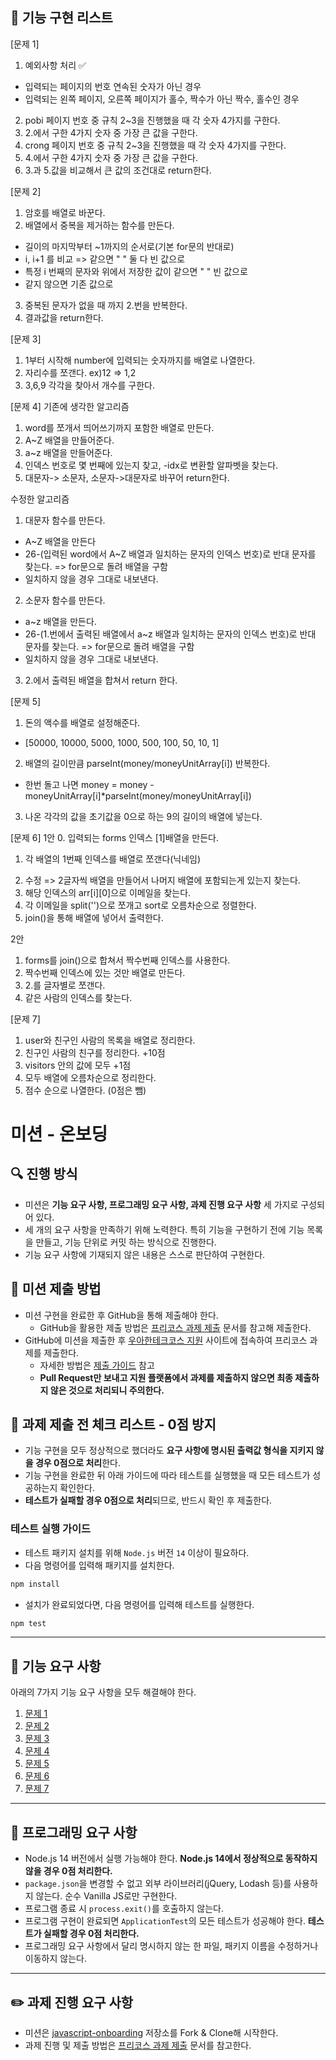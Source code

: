 ## :memo: 기능 구현 리스트 
[문제 1]
1. 예외사항 처리 :white_check_mark:
  - 입력되는 페이지의 번호 연속된 숫자가 아닌 경우
  - 입력되는 왼쪽 페이지, 오른쪽 페이지가 홀수, 짝수가 아닌 짝수, 홀수인 경우
2. pobi 페이지 번호 중 규칙 2~3을 진행했을 때 각 숫자 4가지를 구한다.
3. 2.에서 구한 4가지 숫자 중 가장 큰 값을 구한다.
4. crong 페이지 번호 중 규칙 2~3을 진행했을 때 각 숫자 4가지를 구한다.
5. 4.에서 구한 4가지 숫자 중 가장 큰 값을 구한다.
6. 3.과 5.값을 비교해서 큰 값의 조건대로 return한다.

[문제 2]
1. 암호를 배열로 바꾼다.
2. 배열에서 중복을 제거하는 함수를 만든다.
  - 길이의 마지막부터 ~1까지의 순서로(기본 for문의 반대로)
  - i, i+1 를 비교 => 같으면 " " 둘 다 빈 값으로
  - 특정 i 번째의 문자와 위에서 저장한 값이 같으면 " " 빈 값으로
  - 같지 않으면 기존 값으로
3. 중복된 문자가 없을 때 까지 2.번을 반복한다.
4. 결과값을 return한다. 

[문제 3]
1. 1부터 시작해 number에 입력되는 숫자까지를 배열로 나열한다.
2. 자리수를 쪼갠다. ex)12 => 1,2
3. 3,6,9 각각을 찾아서 개수를 구한다.

[문제 4]
기존에 생각한 알고리즘
1. word를 쪼개서 띄어쓰기까지 포함한 배열로 만든다.
2. A~Z 배열을 만들어준다.
3. a~z 배열을 만들어준다.
4. 인덱스 번호로 몇 번째에 있는지 찾고, -idx로 변환할 알파벳을 찾는다.
5. 대문자-> 소문자, 소문자->대문자로 바꾸어 return한다. 

수정한 알고리즘
1. 대문자 함수를 만든다.
  - A~Z 배열을 만든다
  - 26-(입력된 word에서 A~Z 배열과 일치하는 문자의 인덱스 번호)로 반대 문자를 찾는다. => for문으로 돌려 배열을 구함
  - 일치하지 않을 경우 그대로 내보낸다.
2. 소문자 함수를 만든다.
  - a~z 배열을 만든다.
  - 26-(1.번에서 출력된 배열에서 a~z 배열과 일치하는 문자의 인덱스 번호)로 반대 문자를 찾는다. => for문으로 돌려 배열을 구함
  - 일치하지 않을 경우 그대로 내보낸다.
3. 2.에서 출력된 배열을 합쳐서 return 한다.

[문제 5]
1. 돈의 액수를 배열로 설정해준다. 
  - [50000, 10000, 5000, 1000, 500, 100, 50, 10, 1]
2. 배열의 길이만큼 parseInt(money/moneyUnitArray[i]) 반복한다.
  - 한번 돌고 나면 money = money - moneyUnitArray[i]*parseInt(money/moneyUnitArray[i])
3. 나온 각각의 값을 초기값을 0으로 하는 9의 길이의 배열에 넣는다. 

[문제 6]
1안
0. 입력되는 forms 인덱스 [1]배열을 만든다.
1. 각 배열의 1번째 인덱스를 배열로 쪼갠다(닉네임)
<!-- 2. 2명씩 2글자씩 비교해서 순서까지 같은 사람의 인덱스를 찾는다  -->
2. 수정 => 2글자씩 배열을 만들어서 나머지 배열에 포함되는게 있는지 찾는다.  
3. 해당 인덱스의 arr[i][0]으로 이메일을 찾는다.
4. 각 이메일을 split('')으로 쪼개고 sort로 오름차순으로 정렬한다.
5. join()을 통해 배열에 넣어서 출력한다.

2안
1. forms를 join()으로 합쳐서 짝수번째 인덱스를 사용한다.
2. 짝수번째 인덱스에 있는 것만 배열로 만든다.
3. 2.를 글자별로 쪼갠다.
4. 같은 사람의 인덱스를 찾는다.

[문제 7]
1. user와 친구인 사람의 목록을 배열로 정리한다.
2. 친구인 사람의 친구를 정리한다. +10점
3. visitors 안의 값에 모두 +1점
4. 모두 배열에 오름차순으로 정리한다. 
5. 점수 순으로 나열한다. (0점은 뺌)



# 미션 - 온보딩

## 🔍 진행 방식

- 미션은 **기능 요구 사항, 프로그래밍 요구 사항, 과제 진행 요구 사항** 세 가지로 구성되어 있다.
- 세 개의 요구 사항을 만족하기 위해 노력한다. 특히 기능을 구현하기 전에 기능 목록을 만들고, 기능 단위로 커밋 하는 방식으로 진행한다.
- 기능 요구 사항에 기재되지 않은 내용은 스스로 판단하여 구현한다.

## 📮 미션 제출 방법

- 미션 구현을 완료한 후 GitHub을 통해 제출해야 한다.
  - GitHub을 활용한 제출 방법은 [프리코스 과제 제출](https://github.com/woowacourse/woowacourse-docs/tree/master/precourse) 문서를 참고해
    제출한다.
- GitHub에 미션을 제출한 후 [우아한테크코스 지원](https://apply.techcourse.co.kr) 사이트에 접속하여 프리코스 과제를 제출한다.
  - 자세한 방법은 [제출 가이드](https://github.com/woowacourse/woowacourse-docs/tree/master/precourse#제출-가이드) 참고
  - **Pull Request만 보내고 지원 플랫폼에서 과제를 제출하지 않으면 최종 제출하지 않은 것으로 처리되니 주의한다.**

## 🚨 과제 제출 전 체크 리스트 - 0점 방지

- 기능 구현을 모두 정상적으로 했더라도 **요구 사항에 명시된 출력값 형식을 지키지 않을 경우 0점으로 처리**한다.
- 기능 구현을 완료한 뒤 아래 가이드에 따라 테스트를 실행했을 때 모든 테스트가 성공하는지 확인한다.
- **테스트가 실패할 경우 0점으로 처리**되므로, 반드시 확인 후 제출한다.

### 테스트 실행 가이드

- 테스트 패키지 설치를 위해 `Node.js` 버전 `14` 이상이 필요하다.
- 다음 명령어를 입력해 패키지를 설치한다.

```bash
npm install
```

- 설치가 완료되었다면, 다음 명령어를 입력해 테스트를 실행한다.

```bash
npm test
```

---

## 🚀 기능 요구 사항

아래의 7가지 기능 요구 사항을 모두 해결해야 한다.

1. [문제 1](docs/PROBLEM1.md)
2. [문제 2](docs/PROBLEM2.md)
3. [문제 3](docs/PROBLEM3.md)
4. [문제 4](docs/PROBLEM4.md)
5. [문제 5](docs/PROBLEM5.md)
6. [문제 6](docs/PROBLEM6.md)
7. [문제 7](docs/PROBLEM7.md)

---

## 🎯 프로그래밍 요구 사항

- Node.js 14 버전에서 실행 가능해야 한다. **Node.js 14에서 정상적으로 동작하지 않을 경우 0점 처리한다.**
- `package.json`을 변경할 수 없고 외부 라이브러리(jQuery, Lodash 등)를 사용하지 않는다. 순수 Vanilla JS로만 구현한다.
- 프로그램 종료 시 `process.exit()`를 호출하지 않는다.
- 프로그램 구현이 완료되면 `ApplicationTest`의 모든 테스트가 성공해야 한다. **테스트가 실패할 경우 0점 처리한다.**
- 프로그래밍 요구 사항에서 달리 명시하지 않는 한 파일, 패키지 이름을 수정하거나 이동하지 않는다.

---

## ✏️ 과제 진행 요구 사항

- 미션은 [javascript-onboarding](https://github.com/woowacourse-precourse/javascript-onboarding) 저장소를 Fork & Clone해 시작한다.
- 과제 진행 및 제출 방법은 [프리코스 과제 제출](https://github.com/woowacourse/woowacourse-docs/tree/master/precourse) 문서를 참고한다.
